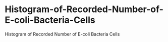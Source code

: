 # Histogram-of-Recorded-Number-of-E-coli-Bacteria-Cells
Histogram of Recorded Number of E-coli Bacteria Cells
